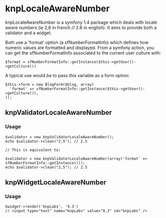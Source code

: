 # knpLocaleAwareNumber

knpLocaleAwareNumber is a symfony 1.4 package which deals with locale aware numbers (ie 2,6 in french // 2.6 in english).
It aims to provide both a validator and a widget.

Both use a 'format' option (a sfNumberFormatInfo) which defines how numeric values are formatted and displayed.
From a symfony action, you can get the sfNumberFormatInfo associated to the current user culture with:
    
    $format = sfNumberFormatInfo::getInstance($this->getUser()->getCulture())
    
A typical use would be to pass this variable as a form option:

    $this->form = new BlogForm($blog, array(
      'format' => sfNumberFormatInfo::getInstance($this->getUser()->getCulture()),
    ));
    

## knpValidatorLocaleAwareNumber

### Usage

    $validator = new knpValidatorLocaleAwareNumber();
    echo $validator->clean("2,5"); // 2.5

    // This is equivalent to:
    
    $validator = new knpValidatorLocaleAwareNumber(array('format' => sfNumberFormatInfo::getInstance()));
    echo $validator->clean("2,5"); // 2.5
    
## knpWidgetLocaleAwareNumber

### Usage

    $widget->render('knpLabs', '9.3') 
    // <input type="text" name="knpLabs" value="9,3" id="knpLabs" />